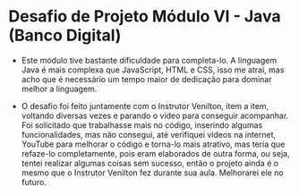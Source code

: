 # Desafio de Projeto Módulo VI - Java (Banco Digital)

- Este módulo tive bastante dificuldade para completa-lo. A linguagem Java é mais complexa que JavaScript, HTML e CSS, isso me atrai, mas acho que é necessário um tempo maior de dedicação para dominar melhor a linguagem. 

- O desafio foi feito juntamente com o Instrutor Venilton, item a item, voltando diversas vezes e parando o vídeo para conseguir acompanhar. Foi solicitado que trabalhasse mais no código, inserindo algumas funcionalidades, mas não consegui, até verifiquei videos na internet, YouTube para melhorar o código e torna-lo mais atrativo, mas teria que refaze-lo completamente, pois eram elaborados de outra forma, ou seja, tentei realizar algumas coisas sem sucesso, então o projeto ainda é o mesmo que o Instrutor Venilton fez durante sua aula. Melhorarei ele no futuro.

